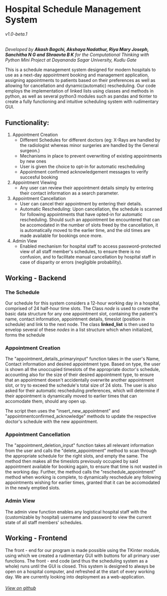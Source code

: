 # Hospital Schedule Management System
###### v1.0-beta.1

_Developed by **Akash Bagchi, Akshaya Nadathur, Riya Mary Joseph, Sanchitha N G and Shraavta B K** for the Computational Thinking with Python Mini Project at Dayananda Sagar University, Kudlu Gate_

This is a schedule management system designed for modern hospitals to use as a next-day appointment booking and management application, assigning appointments to patients based on their preferences as well as allowing for cancellation and dynamic(automatic) rescheduling.
Our code employs the implementation of linked lists using classes and methods in python, as well as several python3 modules such as pandas and tkinter to create a fully functioning and intuitive scheduling system with rudimentary GUI.

## Functionality:

1. Appointment Creation
    - Different Schedules for different doctors (eg: X-Rays are handled by the radiologist whereas minor surgeries are handled by the General surgeon.)
    - Mechanisms in place to prevent overwriting of existing appointments by new ones
    - User is given the choice to opt-in for automatic rescheduling
    - Appointment confirmed acknowledgement messages to verify succesful booking
2. Appointment Viewing
    - Any user can review their appointment details simply by entering their contact information as a search parameter.
3. Appointment Cancellation
    - User can cancel their appointment by entering their details.
    - Automatic Rescheduling: Upon cancellation, the schedule is scanned for following appointments that have opted-in for automatic rescheduling. Should such an appointment be encountered that can be accomodated in the number of slots freed by the cancellation, it is automatically moved to the earlier time, and the old times are made available for bookings once more.
4. Admin View
    - Enabled mechanism for hospital staff to access password-protected view of all staff member's schedules, to ensure there is no confusion, and to facilitate manual cancellation by hospital staff in case of disparity or errors (negligible probability).

## Working - Backend

### The Schedule

Our schedule for this system considers a 12-hour working day in a hospital, comprised of 24 half-hour time slots. The Class _node_ is used to create the basic data structure for any one appointment slot, containing the patient's name, contact information, appointment details, timeslot (position in schedule) and link to the next node. The class **linked_list** is then used to envelop several of these _nodes_ in a list structure which when initialized, forms the schedule

### Appointment Creation

The "appointment_details_primaryinput" function takes in the user's Name, Contact information and desired appointment type. Based on type, the user is shown all the unoccupied timeslots of the appropriate doctor's schedule, accounting also for the size of their desired appointment type, to ensure that an appointment doesn't accidentally overwrite another appointment slot, or try to exceed the schedule's total size of 24 slots.
The user is also asked for their automatic rescheduling preferences, which will determine if their appointment is dynamically moved to earlier times that can accomodate them, should any open up.

The script then uses the "insert_new_appointment" and "appointmentconfirmed_acknowledge" methods to update the respective doctor's schedule with the new appointment.

### Appointment Cancellation

The "appointment_deletion_input" function takes all relevant information from the user and calls the "delete_appointment" method to scan through the appropriate schedule for the right slots, and empty the same. The method then makes all the timeslots previously occupied by said appointment available for booking again, to ensure that time is not wasted in the working day.
Further, the method calls the "reschedule_appointment" method when working is complete, to dynamically reschedule any following appointments wishing for earlier times, granted that it can be accomodated in the newly emptied slots.

### Admin View

The admin view function enables any logistical hospital staff with the (customizable by hospital) username and password to view the current state of all staff members' schedules.

## Working - Frontend

The front - end for our program is made possible using the TKinter module, using which we created a rudimentary GUI with buttons for all primary user functions. The front - end code (and thus the scheduling system as a whole) runs until the GUI is closed. This system is designed to always be open on a hospital computer, and refreshed at the start of every working day.
We are currently looking into deployment as a web-application.

###### [View on github](https://github.com/Python-mini-project/hospitalschedulingsystem)
